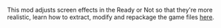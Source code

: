 This mod adjusts screen effects in the Ready or Not so that they're more realistic, learn how to extract, modify and repackage the game files [here](https://unofficial-modding-guide.com/posts/thebasics/).
